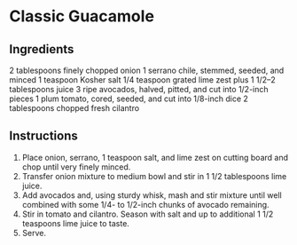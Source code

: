 # Classic Guacamole

## Ingredients

2 tablespoons finely chopped onion
1 serrano chile, stemmed, seeded, and minced
1 teaspoon Kosher salt
1/4 teaspoon grated lime zest plus 1 1/2–2 tablespoons juice
3 ripe avocados, halved, pitted, and cut into 1/2-inch pieces
1 plum tomato, cored, seeded, and cut into 1/8-inch dice
2 tablespoons chopped fresh cilantro

## Instructions

1. Place onion, serrano, 1 teaspoon salt, and lime zest on cutting board and chop until very finely minced.
2. Transfer onion mixture to medium bowl and stir in 1 1/2 tablespoons lime juice.
3. Add avocados and, using sturdy whisk, mash and stir mixture until well combined with some 1/4- to 1/2-inch chunks of avocado remaining.
4. Stir in tomato and cilantro. Season with salt and up to additional 1 1/2 teaspoons lime juice to taste.
5. Serve.
